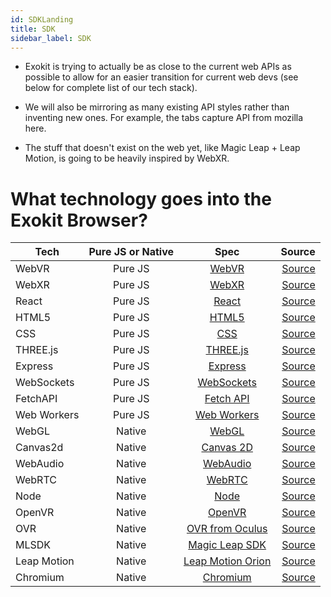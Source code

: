 ```yaml
---
id: SDKLanding
title: SDK 
sidebar_label: SDK 
---
```



- Exokit is trying to actually be as close to the current web APIs as possible to allow for an easier transition for current web devs (see below for complete list of our tech stack).

- We will also be mirroring as many existing API styles rather than inventing new ones. For example, the tabs capture API from mozilla here.

- The stuff that doesn't exist on the web yet, like Magic Leap + Leap Motion, is going to be heavily inspired by WebXR.

# What technology goes into the Exokit Browser? 

| Tech          | Pure JS or Native       | Spec  | Source |
| ------------- |:-------------:|:-----:|-------:|
| WebVR      | Pure JS | [WebVR](https://developer.mozilla.org/en-US/docs/Web/API/WebVR_API) | [Source](https://github.com/webmixedreality/exokit/blob/master/core.js ) |
| WebXR      | Pure JS | [WebXR](https://github.com/immersive-web/webxr) | [Source](https://github.com/webmixedreality/exokit/blob/master/src/XR.js ) |
| React      | Pure JS | [React](https://reactjs.org/docs/getting-started.html) | [Source](https://github.com/webmixedreality/exokit/blob/master/core.js ) |
| HTML5      | Pure JS  | [HTML5](https://developer.mozilla.org/en-US/docs/Web/Guide/HTML/HTML5)  | [Source](https://github.com/webmixedreality/exokit/blob/master/core.js ) |
| CSS        | Pure JS  | [CSS](https://developer.mozilla.org/en-US/docs/Web/CSS) | [Source](https://github.com/webmixedreality/exokit/blob/master/core.js ) |
| THREE.js   | Pure JS  | [THREE.js](https://threejs.org/docs/) | [Source](https://github.com/webmixedreality/exokit/blob/master/lib/three-min.js ) |
| Express    | Pure JS  | [Express](https://expressjs.com/en/api.html) | [Source](https://github.com/webmixedreality/exokit/blob/master/core.js ) |
| WebSockets | Pure JS  | [WebSockets](https://developer.mozilla.org/en-US/docs/Web/API/WebSockets_API) | [Source](https://github.com/webmixedreality/exokit/blob/master/core.js ) |
| FetchAPI   | Pure JS  | [Fetch API](https://developer.mozilla.org/en-US/docs/Web/API/Fetch_API) | [Source](https://github.com/webmixedreality/exokit/blob/master/core.js ) |
| Web Workers| Pure JS  | [Web Workers](https://developer.mozilla.org/en-US/docs/Web/API/Web_Workers_API) | [Source](https://github.com/webmixedreality/exokit/blob/master/core.js ) |
| WebGL      | Native | [WebGL](https://developer.mozilla.org/en-US/docs/Web/API/WebGL_API) | [Source](https://github.com/webmixedreality/exokit/tree/master/deps/exokit-bindings/webglcontext ) |
| Canvas2d   | Native | [Canvas 2D](https://developer.mozilla.org/en-US/docs/Web/API/Canvas_API) | [Source]( https://github.com/webmixedreality/exokit/tree/master/deps/exokit-bindings/canvas) |
| WebAudio   | Native | [WebAudio](https://developer.mozilla.org/en-US/docs/Web/API/Web_Audio_API) | [Source](https://github.com/webmixedreality/exokit/tree/master/deps/exokit-bindings/webaudiocontext ) |
| WebRTC     | Native | [WebRTC](https://developer.mozilla.org/en-US/docs/Web/API/WebRTC_API) | [Source](https://github.com/webmixedreality/exokit/tree/master/deps/exokit-bindings ) |
| Node       | Native | [Node](https://nodejs.org/en/docs/) | [Source](https://github.com/webmixedreality/exokit/tree/master/deps/exokit-bindings/node ) |
| OpenVR     | Native | [OpenVR](https://github.com/ValveSoftware/openvr/wiki/API-Documentation) | [Source]( https://github.com/webmixedreality/exokit/tree/master/deps/openvr) |
| OVR        | Native | [OVR from Oculus](https://developer.oculus.com/) | [Source]( https://github.com/webmixedreality/exokit/tree/master/deps/exokit-bindings) |
| MLSDK      | Native | [Magic Leap SDK](https://www.magicleap.com/creator) | [Source](https://github.com/webmixedreality/exokit/tree/master/deps/exokit-bindings/magicleap ) |
| Leap Motion| Native | [Leap Motion Orion](https://developer.leapmotion.com/orion/) | [Source](https://github.com/webmixedreality/exokit/tree/master/deps/exokit-bindings/leapmotion ) |
| Chromium   | Native | [Chromium](https://www.chromium.org/developers) | [Source](https://github.com/webmixedreality/exokit/tree/master/deps/exokit-bindings ) |


